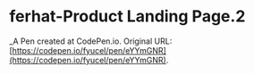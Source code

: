 # ferhat-Product Landing Page.2
 _A Pen created at CodePen.io. Original URL: [https://codepen.io/fyucel/pen/eYYmGNR](https://codepen.io/fyucel/pen/eYYmGNR).

 